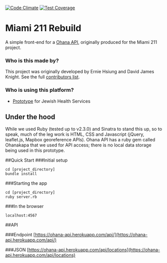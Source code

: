 [![Code Climate](https://codeclimate.com/github/Code-for-Miami/miami211/badges/gpa.svg)](https://codeclimate.com/github/Code-for-Miami/miami211) [![Test Coverage](https://codeclimate.com/github/Code-for-Miami/miami211/badges/coverage.svg)](https://codeclimate.com/github/Code-for-Miami/miami211/coverage)

# Miami 211 Rebuild

A simple front-end for a [Ohana API](https://github.com/codeforamerica/ohana-api), originally produced for the Miami 211 project. 

### Who is this made by?

This project was originally developed by Ernie Hsiung and David James Knight. See the full [contributors list](https://github.com/Code-for-Miami/miami211/graphs/contributors).

### Who is using this platform?

- [Prototype](https://mia211.herokuapp.com/) for Jewish Health Services


## Under the hood
While we used Ruby (tested up to v2.3.0) and Sinatra to stand this up, so to speak, much of the leg work is HTML, CSS and Javascript (jQuery, leaflet.js, Mapbox georeference APIs). Ohana API has a ruby gem called Ohanakapa that we used for API access; there is no local data storage being used in this prototype.

##Quick Start
###Initial setup

    cd [project_directory]
    bundle install 
    
###Starting the app

    cd [project_directory]
    ruby server.rb
    
###In the browser

    localhost:4567
    
##API

###Endpoint
[https://ohana-api.herokuapp.com/api/](https://ohana-api.herokuapp.com/api/)

###JSON
[https://ohana-api.herokuapp.com/api/locations](https://ohana-api.herokuapp.com/api/locations)
